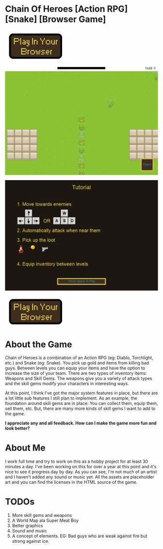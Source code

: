 # Chain Of Heroes [Action RPG] [Snake] [Browser Game]

[![Play In Your Browser](play_in_your_browser.png)](http://chainofheroes.com)

![Game Play](gameplay.gif)

![Tutorial](tutorial.png)

[![Play In Your Browser](play_in_your_browser.png)](http://chainofheroes.com)

# About the Game

Chain of Heroes is a combination of an Action RPG (eg: Diablo, Torchlight, etc.) and Snake (eg: Snake).  You pick up gold and items from killing bad guys.  Between levels you can equip your items and have the option to increase the size of your team.  There are two types of inventory items: Weapons and Skill Gems.  The weapons give you a variety of attack types and the skill gems modify your characters in interesting ways.

At this point, I think I've got the major system features in place, but there are a lot little sub features I still plan to implement.  As an example, the foundation around skill gems are in place:  You can collect them, equip them, sell them, etc. But, there are many more kinds of skill gems I want to add to the game. 

**I appreciate any and all feedback. How can I make the game more fun and look better?**

# About Me

I work full time and try to work on this as a hobby project for at least 30 minutes a day.  I've been working on this for over a year at this point and it's nice to see it progress day by day.  As you can see, I'm not much of an artist and I haven't added any sound or music yet.  All the assets are placeholder art and you can find the licenses in the HTML source of the game.
  
# TODOs

1. More skill gems and weapons
1. A World Map ala Super Meat Boy
1. Better graphics
1. Sound and music
1. A concept of elements.  EG: Bad guys who are weak against fire but strong against ice.